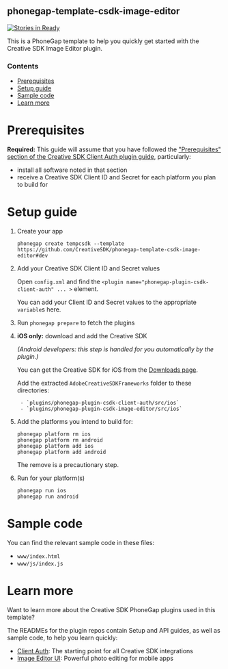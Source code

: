 <!--
#
# Licensed to the Apache Software Foundation (ASF) under one
# or more contributor license agreements.  See the NOTICE file
# distributed with this work for additional information
# regarding copyright ownership.  The ASF licenses this file
# to you under the Apache License, Version 2.0 (the
# "License"); you may not use this file except in compliance
# with the License.  You may obtain a copy of the License at
#
# http://www.apache.org/licenses/LICENSE-2.0
#
# Unless required by applicable law or agreed to in writing,
# software distributed under the License is distributed on an
# "AS IS" BASIS, WITHOUT WARRANTIES OR CONDITIONS OF ANY
#  KIND, either express or implied.  See the License for the
# specific language governing permissions and limitations
# under the License.
#
-->

phonegap-template-csdk-image-editor
------------------------

[![Stories in Ready](https://badge.waffle.io/CreativeSDK/phonegap-template-csdk-image-editor.png?label=ready&title=Ready)](http://waffle.io/CreativeSDK/phonegap-template-csdk-image-editor)

This is a PhoneGap template to help you quickly get started with the Creative SDK Image Editor plugin.

### Contents

- [Prerequisites](#prerequisites)
- [Setup guide](#setup-guide)
- [Sample code](#sample-code)
- [Learn more](#learn-more)

# Prerequisites

**Required:** This guide will assume that you have followed the ["Prerequisites" section of the Creative SDK Client Auth plugin guide](https://github.com/CreativeSDK/phonegap-plugin-csdk-client-auth#prerequisites), particularly:

- install all software noted in that section
- receive a Creative SDK Client ID and Secret for each platform you plan to build for

# Setup guide

1. Create your app

	```
	phonegap create tempcsdk --template https://github.com/CreativeSDK/phonegap-template-csdk-image-editor#dev
	```

1. Add your Creative SDK Client ID and Secret values

	Open `config.xml` and find the `<plugin name="phonegap-plugin-csdk-client-auth" ... >` element. 

	You can add your Client ID and Secret values to the appropriate `variable`s here.

1. Run `phonegap prepare` to fetch the plugins

1. **iOS only:** download and add the Creative SDK
	
	_(Android developers: this step is handled for you automatically by the plugin.)_

	You can get the Creative SDK for iOS from the [Downloads page](https://creativesdk.adobe.com/downloads.html).
	
	Add the extracted `AdobeCreativeSDKFrameworks` folder to these directories: 

		- `plugins/phonegap-plugin-csdk-client-auth/src/ios`
		- `plugins/phonegap-plugin-csdk-image-editor/src/ios`

1. Add the platforms you intend to build for:

	```
	phonegap platform rm ios 
	phonegap platform rm android
	phonegap platform add ios
	phonegap platform add android
	```

	The remove is a precautionary step.

1. Run for your platform(s)

	```
	phonegap run ios
	phonegap run android
	```

# Sample code

You can find the relevant sample code in these files:

- `www/index.html`
- `www/js/index.js`

# Learn more

Want to learn more about the Creative SDK PhoneGap plugins used in this template?

The READMEs for the plugin repos contain Setup and API guides, as well as sample code, to help you learn quickly:

- [Client Auth](https://github.com/CreativeSDK/phonegap-plugin-csdk-client-auth): The starting point for all Creative SDK integrations
- [Image Editor UI](https://github.com/CreativeSDK/phonegap-plugin-csdk-image-editor): Powerful photo editing for mobile apps